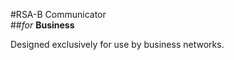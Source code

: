 #RSA-B Communicator</br>
##<i>for</i> <b>Business</b>

<p>Designed exclusively for use by business networks.</p>
